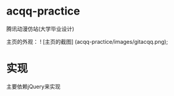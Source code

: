 # acqq-practice
腾讯动漫仿站(大学毕业设计)

主页的外观：
! [主页的截图] (acqq-practice/images/gitacqq.png);

# 实现
主要依赖jQuery来实现
